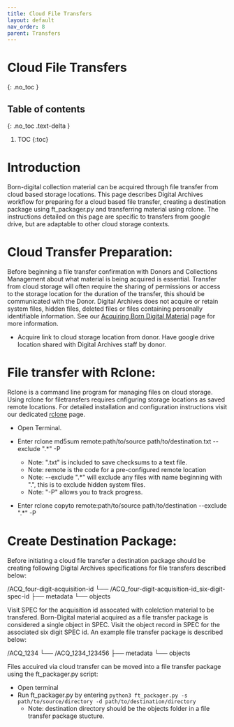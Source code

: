 ```yaml
---
title: Cloud File Transfers
layout: default
nav_order: 8
parent: Transfers
---
```


# Cloud File Transfers
{: .no_toc }

## Table of contents
{: .no_toc .text-delta }

1. TOC
{:toc}

# Introduction
Born-digital collection material can be acquired through file transfer from cloud based storage locations. This page describes Digital Archives workflow for preparing for a cloud based file transfer, creating a destination package using ft_packager.py and transferring material using rclone. The instructions detailed on this page are specific to transfers from google drive, but are adaptable to other cloud storage contexts.  

# Cloud Transfer Preparation:
Before beginning a file transfer confirmation with Donors and Collections Management about what material is being acquired is essential. Transfer from cloud storage will often require the sharing of permissions or access to the storage location for the duration of the transfer, this should be communicated with the Donor. Digital Archives does not acquire or retain system files, hidden files, deleted files or files containing personally identifiable information. See our [Acquiring Born Digital Material](/sitevisits/acquiring-born-digital.html) page for more information.

* Acquire link to cloud storage location from donor. Have google drive location shared with Digital Archives staff by donor. 

# File transfer with Rclone: 
Rclone is a command line program for managing files on cloud storage. Using rclone for filetransfers requires cnfiguring storage locations as saved remote locations. For detailed installation and configuration instructions visit our dedicated [rclone](/tools/rclone.html) page.

* Open Terminal. 

* Enter rclone md5sum remote:path/to/source path/to/destination.txt --exclude ".*" -P
    * Note: ".txt" is included to save checksums to a text file. 
    * Note: remote is the code for a pre-configured remote location
    * Note: --exclude ".*" will exclude any files with name beginning with ".", this is to exclude hidden system files.
    * Note: "-P" allows you to track progress.

* Enter rclone copyto remote:path/to/source path/to/destination --exclude ".*" -P

# Create Destination Package:
Before initiating a cloud file transfer a destination package should be creating following Digital Archives specifications for file transfers described below:

/ACQ_four-digit-acquisition-id
└── /ACQ_four-digit-acquisition-id_six-digit-spec-id
    ├── metadata
    └── objects

Visit SPEC for the acquisition id assocated with colelction material to be transfered. Born-Digital material acquired as a file transfer package is considered a single object in SPEC. Visit the object record in SPEC for the associated six digit SPEC id. An example file transfer package is described below:

/ACQ_1234
└── /ACQ_1234_123456
    ├── metadata
    └── objects

Files accuired via cloud transfer can be moved into a file transfer package using the ft_packager.py script: 

* Open terminal 
* Run ft_packager.py by entering ```python3 ft_packager.py -s path/to/source/directory -d path/to/destination/directory```
    * Note: destination directory should be the objects folder in a file transfer package stucture.